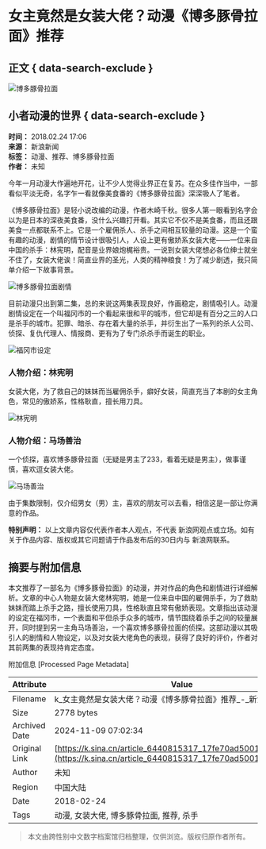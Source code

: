 # 女主竟然是女装大佬？动漫《博多豚骨拉面》推荐

## 正文 { data-search-exclude }


![博多豚骨拉面](https://n.sinaimg.cn/sinacn10209/360/w180h180/20191012/d4cf-ifvwfti8453621.jpg)

## 小者动漫的世界 { data-search-exclude }

**时间：** 2018.02.24 17:06  
**来源：** 新浪新闻  
**标签：** 动漫、推荐、博多豚骨拉面  
**作者：** 未知  

今年一月动漫大作遍地开花，让不少人觉得业界正在复苏。在众多佳作当中，一部看似平淡无奇，名字乍一看就像美食番的《博多豚骨拉面》深深吸人了笔者。

《博多豚骨拉面》是轻小说改编的动漫，作者木崎千秋。很多人第一眼看到名字会以为是日本的深夜美食番，没什么兴趣打开看。其实它不仅不是美食番，而且还跟美食一点都联系不上。它是一个雇佣杀人、杀手之间相互较量的动漫。这是一个蛮有趣的动漫，剧情的情节设计很吸引人，人设上更有傲娇系女装大佬——一位来自中国的杀手：林宪明，配音是业界娘炮梶裕贵。一说到女装大佬想必各位绅士就坐不住了，女装大佬诶！简直业界的圣光，人类的精神粮食！为了减少剧透，我只简单介绍一下故事背景。

![博多豚骨拉面剧情](http://k.sinaimg.cn/n/sinacn/w400h275/20180224/0a51-fyrwsqh7958302.jpg/w700d1q75cms.jpg)

目前动漫只出到第二集，总的来说这两集表现良好，作画稳定，剧情吸引人。动漫剧情设定在一个叫福冈市的一个看起来很和平的城市，但它却是有百分之三的人口是杀手的城市。犯罪、暗杀、存在着大量的杀手，并衍生出了一系列的杀人公司、侦探、复仇代理人、情报商、更有为了专门杀杀手而诞生的职业。

![福冈市设定](http://k.sinaimg.cn/n/sinacn/w400h283/20180224/ffdf-fyrwsqh7962331.jpg/w700d1q75cms.jpg)

### 人物介绍：林宪明

女装大佬，为了救自己的妹妹而当雇佣杀手，癖好女装，简直充当了本剧的女主角色，常见的傲娇系，性格耿直，擅长用刀具。

![林宪明](http://k.sinaimg.cn/n/sinacn/w540h360/20180224/1cc3-fyrwsqh7958589.jpg/w700d1q75cms.jpg)

### 人物介绍：马场善治

一个侦探，喜欢博多豚骨拉面（无疑是男主了233，看着无疑是男主），做事谨慎，喜欢逗女装大佬。

![马场善治](http://k.sinaimg.cn/n/sinacn/w426h240/20180224/3a52-fyrwsqh7962774.jpg/w700d1q75cms.jpg)

由于集数限制，仅介绍男女（男）主，喜欢的朋友可以去看，相信这是一部让你满意的作品。

**特别声明：** 以上文章内容仅代表作者本人观点，不代表 新浪网观点或立场。如有关于作品内容、版权或其它问题请于作品发布后的30日内与 新浪网联系。

## 摘要与附加信息

<!-- tcd_abstract -->
本文推荐了一部名为《博多豚骨拉面》的动漫，并对作品的角色和剧情进行详细解析。文章的中心人物是女装大佬林宪明，她是一位来自中国的雇佣杀手，为了救助妹妹而踏上杀手之路，擅长使用刀具，性格耿直且常有傲娇表现。文章指出该动漫的设定在福冈市，一个表面和平但杀手众多的城市，情节围绕着杀手之间的较量展开，同时提到另一主角马场善治，一个喜欢博多豚骨拉面的侦探。这部动漫以其吸引人的剧情和人物设定，以及对女装大佬角色的表现，获得了良好的评价，作者对其前两集的表现持肯定态度。
<!-- tcd_abstract_end -->

附加信息 [Processed Page Metadata]

| Attribute       | Value                                  |
|-----------------|----------------------------------------|
| Filename        | k_女主竟然是女装大佬？动漫《博多豚骨拉面》推荐_-_新浪.md                             |
| Size            | 2778 bytes                           |
| Archived Date   | 2024-11-09 07:02:34                             |
| Original Link   | [https://k.sina.cn/article_6440815317_17fe70ad5001004d2f.html](https://k.sina.cn/article_6440815317_17fe70ad5001004d2f.html)                       |
| Author          | 未知                               |
| Region          | 中国大陆                               |
| Date            | 2018-02-24                                 |
| Tags            | 动漫, 女装大佬, 博多豚骨拉面, 推荐, 杀手                                 |
>
> 本文由跨性别中文数字档案馆归档整理，仅供浏览。版权归原作者所有。
>